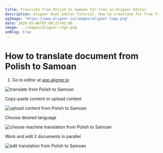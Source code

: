 ```yaml
---
title: Translate from Polish to Samoan for free in Aligner Editor
description: Aligner Dual Editor Tutorial. How to translate for free from Polish to Samoan. Aligner is multilingual document management platform. 
ogImage: "https://www.aligner.io/images/aligner-logo.png"
date: 2020-05-06T07:09:21+03:00
image: ../images/aligner-logo.png
onBlog: true
---
```


# How to translate document from Polish to Samoan

1. Go to editor at [app.aligner.io](https://app.aligner.io "Aligner App web page")

![translate from Polish to Samoan](../aligner-blank-editor.png "translate from Polish to Samoan")

Copy-paste content or upload content

![upload content from Polish to Samoan](../aligner-uploaded-document.png "upload content from Polish to Samoan")

Choose desired language

![choose machine translation from Polish to Samoan](../aligner-language-dropdown.png "choose machine translation from Polish to Samoan")

Work and edit 2 documents in parallel

![edit translation from Polish to Samoan](../aligner-double-sitded-editor.png "edit translation from Polish to Samoan")

